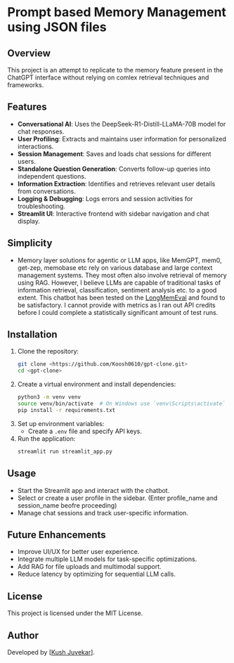 # Prompt based Memory Management using JSON files

## Overview
This project is an attempt to replicate to the memory feature present in the ChatGPT interface without relying on comlex retrieval techniques and frameworks. 

## Features
- **Conversational AI**: Uses the DeepSeek-R1-Distill-LLaMA-70B model for chat responses.
- **User Profiling**: Extracts and maintains user information for personalized interactions.
- **Session Management**: Saves and loads chat sessions for different users.
- **Standalone Question Generation**: Converts follow-up queries into independent questions.
- **Information Extraction**: Identifies and retrieves relevant user details from conversations.
- **Logging & Debugging**: Logs errors and session activities for troubleshooting.
- **Streamlit UI**: Interactive frontend with sidebar navigation and chat display.

## Simplicity
- Memory layer solutions for agentic or LLM apps, like MemGPT, mem0, get-zep, memobase etc rely on various database and large context management systems. They most often also involve retrieval of memory using RAG.
  However, I believe LLMs are capable of traditional tasks of information retrieval, classification, sentiment analysis etc. to a good extent. This chatbot has been tested on the [LongMemEval]([url](https://github.com/xiaowu0162/LongMemEval)) and found to be satisfactory. I cannot provide with metrics as I ran out API credits before I could complete a statistically significant amount of test runs.

## Installation
1. Clone the repository:
   ```sh
   git clone <https://github.com/Koosh0610/gpt-clone.git>
   cd <gpt-clone>
   ```
2. Create a virtual environment and install dependencies:
   ```sh
   python3 -m venv venv
   source venv/bin/activate  # On Windows use `venv\Scripts\activate`
   pip install -r requirements.txt
   ```
3. Set up environment variables:
   - Create a `.env` file and specify API keys.
4. Run the application:
   ```sh
   streamlit run streamlit_app.py
   ```

## Usage
- Start the Streamlit app and interact with the chatbot.
- Select or create a user profile in the sidebar. (Enter profile_name and session_name beofre proceeding)
- Manage chat sessions and track user-specific information.

## Future Enhancements
- Improve UI/UX for better user experience.
- Integrate multiple LLM models for task-specific optimizations.
- Add RAG for file uploads and multimodal support.
- Reduce latency by optimizing for sequential LLM calls.

## License
This project is licensed under the MIT License.

## Author
Developed by [[Kush Juvekar](https://linkedin.com/in/kush-juvekar)].

